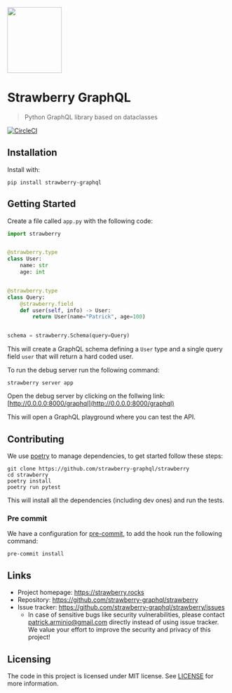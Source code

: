 <img src="./.github/logo.png" width="124" height="150">

# Strawberry GraphQL

> Python GraphQL library based on dataclasses

[![CircleCI](https://img.shields.io/circleci/token/307b40d5e152e074d34f84d30d226376a15667d5/project/github/strawberry-graphql/strawberry/master.svg?style=for-the-badge)](https://circleci.com/gh/strawberry-graphql/strawberry/tree/master)

## Installation

Install with:

```shell
pip install strawberry-graphql
```

## Getting Started

Create a file called `app.py` with the following code:

```python
import strawberry


@strawberry.type
class User:
    name: str
    age: int


@strawberry.type
class Query:
    @strawberry.field
    def user(self, info) -> User:
        return User(name="Patrick", age=100)


schema = strawberry.Schema(query=Query)
```

This will create a GraphQL schema defining a `User` type and a single query
field `user` that will return a hard coded user.

To run the debug server run the following command:

```shell
strawberry server app
```

Open the debug server by clicking on the follwing link:
[http://0.0.0.0:8000/graphql](http://0.0.0.0:8000/graphql)

This will open a GraphQL playground where you can test the API.

## Contributing

We use [poetry](https://github.com/sdispater/poetry) to manage dependencies, to
get started follow these steps:

```shell
git clone https://github.com/strawberry-graphql/strawberry
cd strawberry
poetry install
poetry run pytest
```

This will install all the dependencies (including dev ones) and run the tests.

### Pre commit

We have a configuration for
[pre-commit](https://github.com/pre-commit/pre-commit), to add the hook run the
following command:

```shell
pre-commit install
```

## Links

- Project homepage: https://strawberry.rocks
- Repository: https://github.com/strawberry-graphql/strawberry
- Issue tracker: https://github.com/strawberry-graphql/strawberry/issues
  - In case of sensitive bugs like security vulnerabilities, please contact
    patrick.arminio@gmail.com directly instead of using issue tracker. We value
    your effort to improve the security and privacy of this project!

## Licensing

The code in this project is licensed under MIT license. See [LICENSE](./LICENSE)
for more information.
